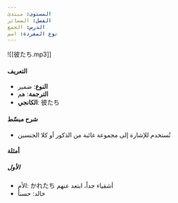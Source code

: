 ```yaml
---
المستوى: مبتدئ
الفصل: الضمائر
الدرس: الجمع
نوع المفردة: اسم
---
```


![[彼たち.mp3]]

#### التعريف

- **النوع**: ضمير
- **الترجمة**: هم
- **الكانجي**: 彼たち

#### شرح مبسّط

- تُستخدم للإشارة إلى مجموعة غائبة من الذكور أو كلا الجنسين

#### أمثلة

##### الأول

- الأم: かれたち أشقياء جداً، ابتعد عنهم
- خالد: حسناً
